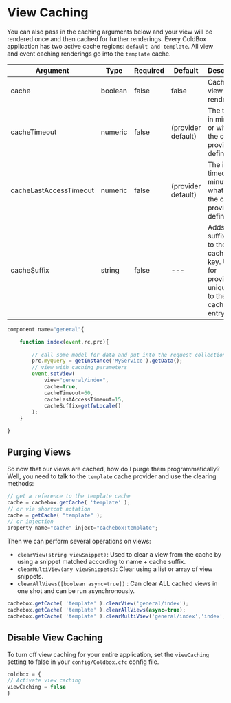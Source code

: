 # View Caching

You can also pass in the caching arguments below and your view will be rendered once and then cached for further renderings. Every ColdBox application has two active cache regions: `default and template`. All view and event caching renderings go into the `template` cache.

|Argument|Type|Required|Default|Description|
|--|--|--|--|--|
|cache|boolean|false|false|Cache the view to be rendered|
|cacheTimeout|numeric|false|(provider default)|The timeout in minutes or whatever the cache provider defines|
|cacheLastAccessTimeout |numeric|false|(provider default)|The idle timeout in minutes or whatever the cache provider defines|
|cacheSuffix|string|false|---|Adds a suffix key to the cached key. Used for providing uniqueness to the cacheable entry|

```js
component name="general"{

	function index(event,rc,prc){
	
		// call some model for data and put into the request collection
		prc.myQuery = getInstance('MyService').getData();	
		// view with caching parameters
		event.setView(
		    view="general/index",
		    cache=true,
		    cacheTimeout=60,
		    cacheLastAccessTimeout=15,
		    cacheSuffix=getfwLocale()
		);
	}

}
```

## Purging Views

So now that our views are cached, how do I purge them programmatically? Well, you need to talk to the `template` cache provider and use the clearing methods:

```js
// get a reference to the template cache
cache = cachebox.getCache( 'template' );
// or via shortcut notation
cache = getCache( "template" );
// or injection
property name="cache" inject="cachebox:template";
```

Then we can perform several operations on views:
* `clearView(string viewSnippet)`: Used to clear a view from the cache by using a snippet matched according to name + cache suffix.
* `clearMultiView(any viewSnippets)`: Clear using a list or array of view snippets.
* `clearAllViews([boolean async=true])` : Can clear ALL cached views in one shot and can be run asynchronously.

```js
cachebox.getCache( 'template' ).clearView('general/index');
cachebox.getCache( 'template' ).clearAllViews(async=true);
cachebox.getCache( 'template' ).clearMultiView('general/index','index','home');
```

## Disable View Caching
To turn off view caching for your entire application, set the `viewCaching` setting to false in your `config/Coldbox.cfc` config file.

```js
coldbox = {
// Activate view caching
viewCaching = false
}
```

